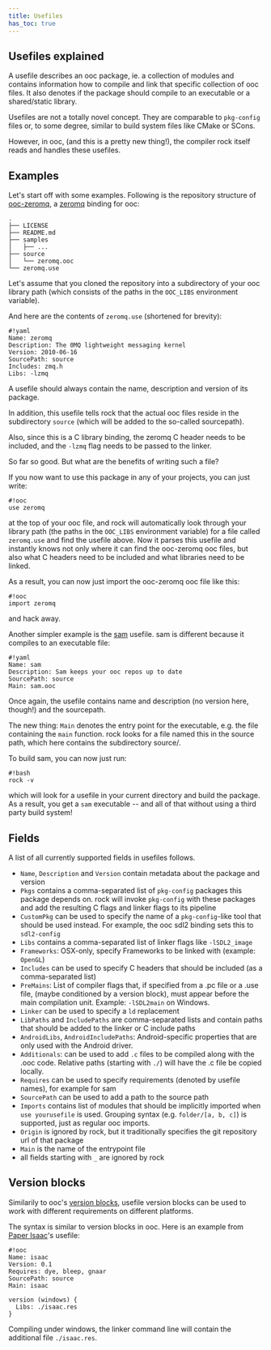 ```yaml
---
title: Usefiles
has_toc: true
---
```


## Usefiles explained

A usefile describes an ooc package, ie. a collection of modules and contains information
how to compile and link that specific collection of ooc files.
It also denotes if the package should compile to an executable or a shared/static library.

Usefiles are not a totally novel concept. They are comparable to `pkg-config` files or, to
some degree, similar to build system files like CMake or SCons.

However, in ooc, (and this is a pretty new thing!),
the compiler rock itself reads and handles these usefiles.

## Examples

Let's start off with some examples. Following is the repository structure of
[ooc-zeromq](https://github.com/fasterthanlime/ooc-zeromq), a [zeromq](http://zeromq.org) binding
for ooc:

    .
    ├── LICENSE
    ├── README.md
    ├── samples
    │   ├── ...
    ├── source
    │   └── zeromq.ooc
    └── zeromq.use

Let's assume that you cloned the repository into a subdirectory of your ooc library path
(which consists of the paths in the `OOC_LIBS` environment variable).

And here are the contents of `zeromq.use` (shortened for brevity):

    #!yaml
    Name: zeromq
    Description: The 0MQ lightweight messaging kernel
    Version: 2010-06-16
    SourcePath: source
    Includes: zmq.h
    Libs: -lzmq

A usefile should always contain the name, description and version of its package.

In addition, this usefile tells rock that the actual ooc files reside in the subdirectory
`source` (which will be added to the so-called sourcepath).

Also, since this is a C library binding, the zeromq C header needs to be included,
and the `-lzmq` flag needs to be passed to the linker.

So far so good. But what are the benefits of writing such a file?

If you now want to use this package in any of your projects, you can just write:

    #!ooc
    use zeromq

at the top of your ooc file, and rock will automatically look through your library path
(the paths in the `OOC_LIBS` environment variable) for a file called `zeromq.use` and find
the usefile above. Now it parses this usefile and instantly knows not only where it can
find the ooc-zeromq ooc files, but also what C headers need to be included and
what libraries need to be linked.

As a result, you can now just import the ooc-zeromq ooc file like this:

    #!ooc
    import zeromq

and hack away.

Another simpler example is the [sam](https://github.com/fasterthanlime/sam) usefile. sam is
different because it compiles to an executable file:

    #!yaml
    Name: sam
    Description: Sam keeps your ooc repos up to date
    SourcePath: source
    Main: sam.ooc

Once again, the usefile contains name and description (no version here, though!) and
the sourcepath.

The new thing: `Main` denotes the entry point for the executable, e.g. the file
containing the `main` function. rock looks for a file named this in the source path,
which here contains the subdirectory source/.

To build sam, you can now just run:

    #!bash
    rock -v

which will look for a usefile in your current directory and build the package. As a result,
you get a `sam` executable -- and all of that without using a third party build system!

## Fields

A list of all currently supported fields in usefiles follows.

 * `Name`, `Description` and `Version` contain metadata about the package
   and version
 * `Pkgs` contains a comma-separated list of `pkg-config` packages this
   package depends on. rock will invoke `pkg-config` with these packages
   and add the resulting C flags and linker flags to its pipeline
 * `CustomPkg` can be used to specify the name of a `pkg-config`-like tool
   that should be used instead. For example, the ooc sdl2 binding sets
   this to `sdl2-config`
 * `Libs` contains a comma-separated list of linker flags like `-lSDL2_image`
 * `Frameworks`: OSX-only, specify Frameworks to be linked with (example: `OpenGL`)
 * `Includes` can be used to specify C headers that should be included
   (as a comma-separated list)
 * `PreMains`: List of compiler flags that, if specified from a .pc file or a .use file,
   (maybe conditioned by a version block), must appear before the main compilation unit.
   Example: `-lSDL2main` on Windows.
 * `Linker` can be used to specify a `ld` replacement
 * `LibPaths` and `IncludePaths` are comma-separated lists and contain
   paths that should be added to the linker or C include paths
 * `AndroidLibs`, `AndroidIncludePaths`: Android-specific properties that are
   only used with the Android driver.
 * `Additionals`: can be used to add `.c` files to be compiled along with the .ooc code.
   Relative paths (starting with `./`) will have the .c file be copied locally.
 * `Requires` can be used to specify requirements (denoted by usefile
   names), for example for sam
 * `SourcePath` can be used to add a path to the source path
 * `Imports` contains list of modules that should be implicitly imported when
   `use yourusefile` is used. Grouping syntax (e.g. `folder/[a, b, c]`) is
   supported, just as regular ooc imports.
 * `Origin` is ignored by rock, but it traditionally specifies the
   git repository url of that package
 * `Main` is the name of the entrypoint file
 * all fields starting with `_` are ignored by rock

## Version blocks

Similarily to ooc's [version blocks][ver], usefile version blocks
can be used to work with different requirements on different platforms.

[ver]: /docs/lang/preprocessor/#version-blocks

The syntax is similar to version blocks in ooc. Here is an example from
[Paper Isaac](https://github.com/fasterthanlime/isaac-paper)'s usefile:

    #!ooc
    Name: isaac
    Version: 0.1
    Requires: dye, bleep, gnaar
    SourcePath: source
    Main: isaac

    version (windows) {
      Libs: ./isaac.res
    }

Compiling under windows, the linker command line will contain the additional file
`./isaac.res`.

